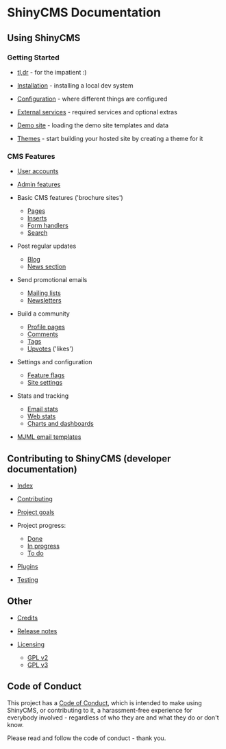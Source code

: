 # ShinyCMS Documentation

## Using ShinyCMS

### Getting Started

* [tl,dr](tldr.md) - for the impatient :)

* [Installation](INSTALL.md)        - installing a local dev system
* [Configuration](Configuration.md) - where different things are configured
* [External services](Services.md)  - required services and optional extras
* [Demo site](demo-site.md)         - loading the demo site templates and data
* [Themes](Themes.md)               - start building your hosted site by creating a theme for it


### CMS Features

* [User accounts](Features/MainApp/UserAccounts.md)
* [Admin features](Features/MainApp/admin-features.md)

* Basic CMS features ('brochure sites')
    * [Pages](Features/Plugins/ShinyPages.md)
    * [Inserts](Features/Plugins/ShinyInserts.md)
    * [Form handlers](Features/Plugins/ShinyForms.md)
    * [Search](Features/Plugins/ShinySearch.md)

* Post regular updates
    * [Blog](Features/Plugins/ShinyBlog.md)
    * [News section](Features/Plugins/ShinyNews.md)

* Send promotional emails
    * [Mailing lists](Features/Plugins/ShinyLists.md)
    * [Newsletters](Features/Plugins/ShinyNewsletters.md)

* Build a community
    * [Profile pages](Features/Plugins/ShinyProfiles.md)
    * [Comments](Features/MainApp/Comments.md)
    * [Tags](Features/MainApp/Tags.md)
    * [Upvotes](Features/MainApp/Upvotes.md) ('likes')

* Settings and configuration
    * [Feature flags](Features/MainApp/FeatureFlags.md)
    * [Site settings](Features/MainApp/SiteSettings.md)

* Stats and tracking
    * [Email stats](Features/MainApp/EmailStats.md)
    * [Web stats](Features/MainApp/WebStats.md)
    * [Charts and dashboards](Features/MainApp/Charts.md)

* [MJML email templates](Features/MainApp/mjml.md)


## Contributing to ShinyCMS (developer documentation)

* [Index](Developers/index.md)

* [Contributing](Contributing.md)

* [Project goals](Developers/ProjectGoals.md)

* Project progress:
    * [Done](Developers/done.md)
    * [In progress](Developers/in-progress.md)
    * [To do](Developers/TODO.md)

* [Plugins](Developers/Plugins.md)
* [Testing](Developers/Testing.md)


## Other

* [Credits](credits.md)

* [Release notes](release-notes.md)

* [Licensing](Licensing/index.md)
    * [GPL v2](Licensing/gnu-gpl-v2.0.md)
    * [GPL v3](Licensing/gnu-gpl-v3.0.md)


## Code of Conduct

This project has a [Code of Conduct](code-of-conduct.md), which is intended
to make using ShinyCMS, or contributing to it, a harassment-free experience for
everybody involved - regardless of who they are and what they do or don't know.

Please read and follow the code of conduct - thank you.

